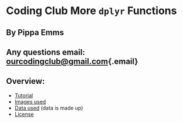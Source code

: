 # Coding Club More `dplyr` Functions

## By Pippa Emms

## Any questions email: [ourcodingclub\@gmail.com](mailto:ourcodingclub@gmail.com){.email}

## Overview:

-   [Tutorial](https://pippacode.github.io/moredplyrfunctions/)
-   [Images used](https://github.com/pippacode/moredplyrfunctions/tree/main/images)
-   [Data used](https://github.com/pippacode/moredplyrfunctions/tree/main/data) (data is made up)
-   [License](https://github.com/pippacode/moredplyrfunctions/blob/main/LICENSE)
